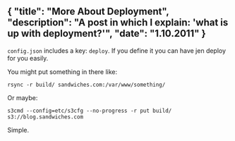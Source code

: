 {
  "title": "More About Deployment",
  "description": "A post in which I explain: 'what is up with deployment?'",
  "date": "1.10.2011"
}
---
`config.json` includes a key: `deploy`. If you define it you
can have jen deploy for you easily.

You might put something in there like:

    rsync -r build/ sandwiches.com:/var/www/something/

Or maybe:

    s3cmd --config=etc/s3cfg --no-progress -r put build/ s3://blog.sandwiches.com

Simple.
